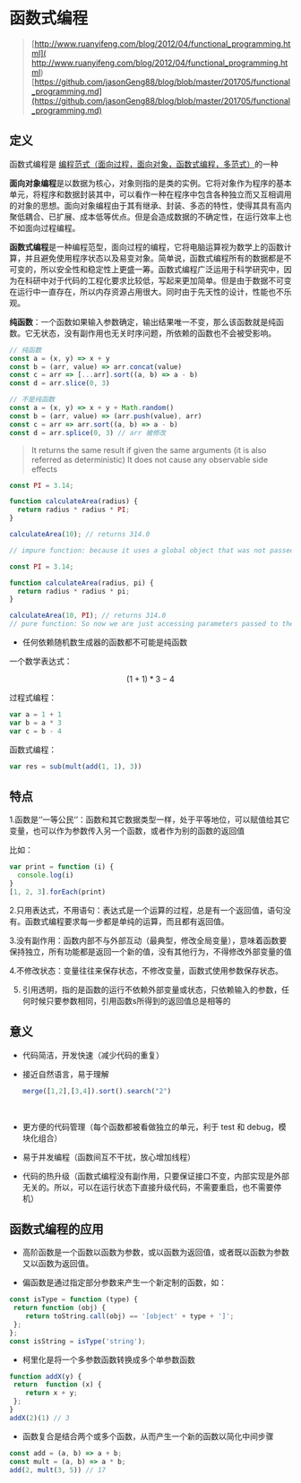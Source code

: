 # 函数式编程

> [http://www.ruanyifeng.com/blog/2012/04/functional_programming.html]( http://www.ruanyifeng.com/blog/2012/04/functional_programming.html)
> [https://github.com/jasonGeng88/blog/blob/master/201705/functional_programming.md](https://github.com/jasonGeng88/blog/blob/master/201705/functional_programming.md)

## 定义

函数式编程是 [编程范式（面向过程，面向对象，函数式编程，多范式）](https://www.zhihu.com/question/20428688)的一种

**面向对象编程**是以数据为核心，对象则指的是类的实例。它将对象作为程序的基本单元，将程序和数据封装其中，可以看作一种在程序中包含各种独立而又互相调用的对象的思想。面向对象编程由于其有继承、封装、多态的特性，使得其具有高内聚低耦合、已扩展、成本低等优点。但是会造成数据的不确定性，在运行效率上也不如面向过程编程。

**函数式编程**是一种编程范型，面向过程的编程，它将电脑运算视为数学上的函数计算，并且避免使用程序状态以及易变对象。简单说，函数式编程所有的数据都是不可变的，所以安全性和稳定性上更盛一筹。函数式编程广泛运用于科学研究中，因为在科研中对于代码的工程化要求比较低，写起来更加简单。但是由于数据不可变在运行中一直存在，所以内存资源占用很大。同时由于先天性的设计，性能也不乐观。

**纯函数**：一个函数如果输入参数确定，输出结果唯一不变，那么该函数就是纯函数。它无状态，没有副作用也无关时序问题，所依赖的函数也不会被受影响。

```js
// 纯函数
const a = (x, y) => x + y
const b = (arr, value) => arr.concat(value)
const c = arr => [...arr].sort((a, b) => a - b)
const d = arr.slice(0, 3)

// 不是纯函数
const a = (x, y) => x + y + Math.random()
const b = (arr, value) => (arr.push(value), arr)
const c = arr => arr.sort((a, b) => a - b)
const d = arr.splice(0, 3) // arr 被修改
```

> It returns the same result if given the same arguments (it is also referred as deterministic)
> It does not cause any observable side effects

```js
const PI = 3.14;

function calculateArea(radius) {
  return radius * radius * PI;
}

calculateArea(10); // returns 314.0

// impure function: because it uses a global object that was not passed as a parameter to the function.
```

```js
const PI = 3.14;

function calculateArea(radius, pi) {
  return radius * radius * pi;
}

calculateArea(10, PI); // returns 314.0
// pure function: So now we are just accessing parameters passed to the function. No external object.
```

- 任何依赖随机数生成器的函数都不可能是纯函数

一个数学表达式：

```math
(1 + 1) * 3 - 4
```

过程式编程：

```js
var a = 1 + 1
var b = a * 3
var c = b - 4
```

函数式编程：

```js
var res = sub(mult(add(1, 1), 3))
```

## 特点

1.函数是‘’一等公民‘’：函数和其它数据类型一样，处于平等地位，可以赋值给其它变量，也可以作为参数传入另一个函数，或者作为别的函数的返回值

比如：

```js
var print = function (i) {
  console.log(i)
}
[1, 2, 3].forEach(print)
```

2.只用表达式，不用语句：表达式是一个运算的过程，总是有一个返回值，语句没有。函数式编程要求每一步都是单纯的运算，而且都有返回值。

3.没有副作用：函数内部不与外部互动（最典型，修改全局变量），意味着函数要保持独立，所有功能都是返回一个新的值，没有其他行为，不得修改外部变量的值

4.不修改状态：变量往往来保存状态，不修改变量，函数式使用参数保存状态。



5. 引用透明，指的是函数的运行不依赖外部变量或状态，只依赖输入的参数，任何时候只要参数相同，引用函数s所得到的返回值总是相等的

## 意义

- 代码简洁，开发快速（减少代码的重复）

- 接近自然语言，易于理解

  ```js
  merge([1,2],[3,4]).sort().search("2")
  ```

  ​

- 更方便的代码管理（每个函数都被看做独立的单元，利于 test 和 debug，模块化组合）

- 易于并发编程（函数间互不干扰，放心增加线程）

- 代码的热升级（函数式编程没有副作用，只要保证接口不变，内部实现是外部无关的。所以，可以在运行状态下直接升级代码，不需要重启，也不需要停机）

## 函数式编程的应用

- 高阶函数是一个函数以函数为参数，或以函数为返回值，或者既以函数为参数又以函数为返回值。

- 偏函数是通过指定部分参数来产生一个新定制的函数，如：

```js
const isType = function (type) {
 return function (obj) {
    return toString.call(obj) == '[object' + type + ']';
 };
};
const isString = isType('string');
```

- 柯里化是将一个多参数函数转换成多个单参数函数

```js
function addX(y) {
 return  function (x) {
    return x + y;
 };
}
addX(2)(1) // 3
```

- 函数复合是结合两个或多个函数，从而产生一个新的函数以简化中间步骤

```js
const add = (a, b) => a + b;
const mult = (a, b) => a * b;
add(2, mult(3, 5)) // 17
```
